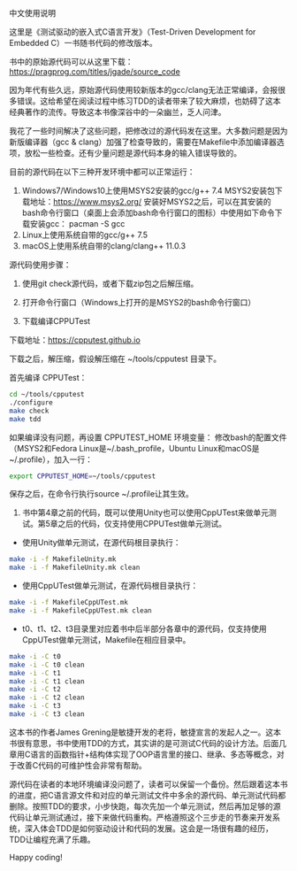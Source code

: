 中文使用说明

这里是《测试驱动的嵌入式C语言开发》（Test-Driven Development for Embedded C）一书随书代码的修改版本。

书中的原始源代码可以从这里下载：https://pragprog.com/titles/jgade/source_code

因为年代有些久远，原始源代码使用较新版本的gcc/clang无法正常编译，会报很多错误。这给希望在阅读过程中练习TDD的读者带来了较大麻烦，也妨碍了这本经典著作的流传。导致这本书像深谷中的一朵幽兰，乏人问津。

我花了一些时间解决了这些问题，把修改过的源代码发在这里。大多数问题是因为新版编译器（gcc & clang）加强了检查导致的，需要在Makefile中添加编译器选项，放松一些检查。还有少量问题是源代码本身的输入错误导致的。

目前的源代码在以下三种开发环境中都可以正常运行：
1. Windows7/Windows10上使用MSYS2安装的gcc/g++ 7.4
MSYS2安装包下载地址：https://www.msys2.org/
安装好MSYS2之后，可以在其安装的bash命令行窗口（桌面上会添加bash命令行窗口的图标）中使用如下命令下载安装gcc：
pacman -S gcc
1. Linux上使用系统自带的gcc/g++ 7.5
1. macOS上使用系统自带的clang/clang++ 11.0.3

源代码使用步骤：
1. 使用git check源代码，或者下载zip包之后解压缩。

1. 打开命令行窗口（Windows上打开的是MSYS2的bash命令行窗口）

1. 下载编译CPPUTest

下载地址：https://cpputest.github.io

下载之后，解压缩，假设解压缩在 ~/tools/cpputest 目录下。

首先编译 CPPUTest：
```bash
cd ~/tools/cpputest
./configure
make check
make tdd
```
如果编译没有问题，再设置 CPPUTEST_HOME 环境变量：
修改bash的配置文件（MSYS2和Fedora Linux是~/.bash_profile，Ubuntu Linux和macOS是~/.profile），加入一行：
```bash
export CPPUTEST_HOME=~/tools/cpputest
```
保存之后，在命令行执行source ~/.profile让其生效。

1. 书中第4章之前的代码，既可以使用Unity也可以使用CppUTest来做单元测试。第5章之后的代码，仅支持使用CPPUTest做单元测试。

- 使用Unity做单元测试，在源代码根目录执行：
```bash
make -i -f MakefileUnity.mk
make -i -f MakefileUnity.mk clean
```

- 使用CppUTest做单元测试，在源代码根目录执行：
```bash
make -i -f MakefileCppUTest.mk
make -i -f MakefileCppUTest.mk clean
```

- t0、t1、t2、t3目录里对应着书中后半部分各章中的源代码，仅支持使用CppUTest做单元测试，Makefile在相应目录中。
```bash
make -i -C t0
make -i -C t0 clean
make -i -C t1
make -i -C t1 clean
make -i -C t2
make -i -C t2 clean
make -i -C t3
make -i -C t3 clean
```
这本书的作者James Grening是敏捷开发的老将，敏捷宣言的发起人之一。这本书很有意思，书中使用TDD的方式，其实讲的是可测试C代码的设计方法。后面几章用C语言的函数指针+结构体实现了OOP语言里的接口、继承、多态等概念，对于改善C代码的可维护性会非常有帮助。

源代码在读者的本地环境编译没问题了，读者可以保留一个备份。然后跟着这本书的进度，把C语言源文件和对应的单元测试文件中多余的源代码、单元测试代码都删除。按照TDD的要求，小步快跑，每次先加一个单元测试，然后再加足够的源代码让单元测试通过，接下来做代码重构。严格遵照这个三步走的节奏来开发系统，深入体会TDD是如何驱动设计和代码的发展。这会是一场很有趣的经历，TDD让编程充满了乐趣。

Happy coding!